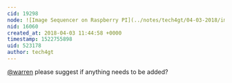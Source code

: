 ```yaml
---
cid: 19298
node: ![Image Sequencer on Raspberry PI](../notes/tech4gt/04-03-2018/image-sequencer-on-raspberry-pi)
nid: 16060
created_at: 2018-04-03 11:44:58 +0000
timestamp: 1522755898
uid: 523178
author: tech4gt
---
```


[@warren](/profile/warren) please suggest if anything needs to be added?